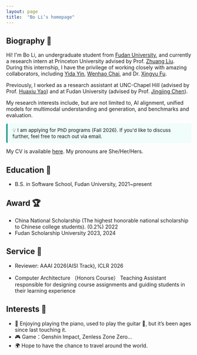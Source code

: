 ```yaml
---
layout: page
title:  "Bo Li‘s homepage"
---
```


Biography 🎒
---

Hi! I'm Bo Li, an undergraduate student from [Fudan University](https://www.fudan.edu.cn/), and currently a research intern at Princeton University advised by Prof. [Zhuang Liu](https://liuzhuang13.github.io/). During this internship, I have the privilege of working closely with amazing collaborators, including [Yida Yin](https://davidyyd.github.io/), [Wenhao Chai](https://wenhaochai.com/), and Dr. [Xingyu Fu](https://zeyofu.github.io/). 

Previously, I worked as a research assistant at UNC-Chapel Hill (advised by Prof. [Huaxiu Yao](https://www.huaxiuyao.io/)) and at Fudan University (advised by Prof. [Jingjing Chen](https://fvl.fudan.edu.cn/people/jingjingchen/)).

My research interests include, but are not limited to, AI alignment, unified models for multimodal understanding and generation, and benchmarks and evaluation.

<div style="
  border-left: 4px solid #2a9d8f;
  background: #f0fdfa;
  padding: 0.75em 1em;
  margin: 1em 0;
  border-radius: 4px;
  font-size: 0.95em;
">
  💡 I am applying for PhD programs (Fall 2026).  
  If you'd like to discuss further, feel free to reach out via email.
</div>



My CV is available [here](CV_BoLi.pdf). My pronouns are She/Her/Hers.



Education 📖
---

* B.S. in Software School, Fudan University, 2021~present



Award 🏆
---

* China National Scholarship (The highest honorable national scholarship to Chinese college students). (0.2%) 2022
* Fudan Scholarship University 2023, 2024


Service 🏫
---

* Reviewer: AAAI 2026(AISI Track), ICLR 2026
  
* Computer Architecture （Honors Course）
  Teaching Assistant
  responsible for designing course assignments and guiding students in their learning experience



Interests 🌟
---


* 🎹 Enjoying playing the piano, used to play the guitar 🎸, but it’s been ages since last touching it.
* 🎮 Game：Genshin Impact, Zenless Zone Zero...
* 🌍 Hope to have the chance to travel around the world.



<script type="text/javascript" id="mapmyvisitors"
src="//mapmyvisitors.com/map.js?d=baX9pNejoGYXetBWrsY62rkpqQAtxyLoAHL5_EEhv_8&cl=ffffff&w=300">
</script>

